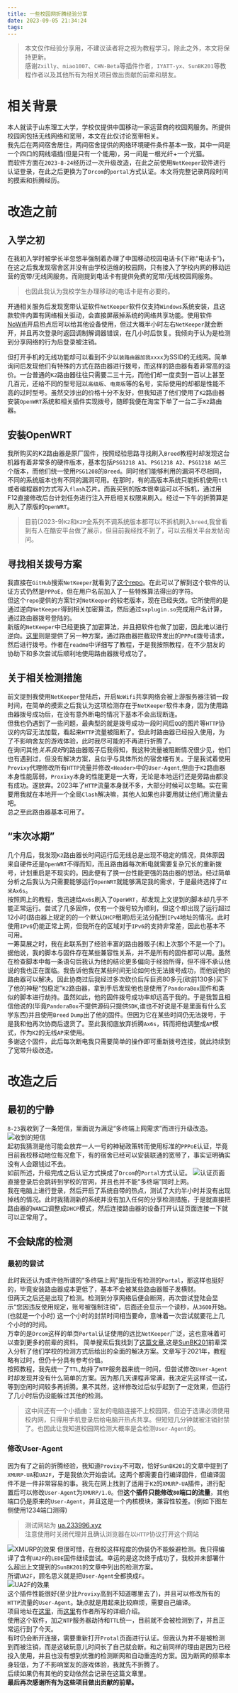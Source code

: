 ```yaml
---
title: 一些校园网折腾经验分享
date: 2023-09-05 21:34:24
tags:
---
```

> 本文仅作经验分享用，不建议读者将之视为教程学习。除此之外，本文将保持更新。  
> 感谢`Zxilly`、`miao1007`、`CHN-Beta`等插件作者，`IYATT-yx`、`SunBK201`等教程作者以及其他所有为相关项目做出贡献的前辈和朋友。
# 相关背景
本人就读于山东理工大学，学校仅提供中国移动一家运营商的校园网服务。所提供校园网包括无线网络和宽带，本文在此仅讨论宽带相关。  
我先后在两间宿舍居住，两间宿舍提供的网络环境硬件条件基本一致，其中一间是一个四口的网线墙插(但是只有一个能用)，另一间是一根光纤+一个光猫。  
而软件方面在``2023-8-24``经历过一次升级改造，在此之前使用`NetKeeper`软件进行认证登录，在此之后更换为了`Drcom`的`portal`方式认证。本文将完整记录两段时间的摸索和折腾经历。  
# 改造之前
## 入学之初
在我初入学时被学长半忽悠半强制着办理了中国移动校园电话卡(下称“电话卡”)，在这之后我发现宿舍区并没有由学校运维的校园网，只有接入了学校内网的移动运营的宽带/无线网服务。而刚提到电话卡有提供免费的宽带/无线校园网服务。  
> 也因此我认为我校学生办理移动的电话卡是有必要的。  

开通相关服务后发现宽带认证软件`NetKeeper`软件仅支持`Windows`系统安装，且这款软件内置有网络相关驱动，会直接屏蔽掉系统的网络共享功能。使用软件[NoWifi](https://apps.microsoft.com/store/detail/nowifi/9NK0DST7HZX5?hl=en-us&gl=us)开启热点后可以给其他设备使用，但过大概半小时左右`NetKeeper`就会断开，并且再次登录时返回调制解调器错误，在几小时后恢复。我倾向于认为是检测到分享网络的行为后登录被注销。  

但打开手机的无线功能却可以看到不少以`装路由器加我xxxx`为SSID的无线网。简单询问后发现他们有特殊的方式在路由器进行拨号，而这样的路由器有着非常高的溢价。一台普通的`K2`路由器往往只需要二三十元，而他们却一度卖到一百以上甚至几百元，还给不同的型号冠以`高级版`、`电竞版`等的名号，实际使用的却都是性能不高的过时型号。虽然交涉出的价格十分不友好，但我知道了他们使用了`K2`路由器安装`OpenWRT`系统和相关插件实现拨号，随即我便在淘宝下单了一台二手`K2`路由器。

## 安装OpenWRT
我所购买的K2路由器是原厂固件，按照经验思路寻找刷入`Breed`教程时却发现这台机器有着非常多的硬件版本，基本包括`PSG1218 A1`、`PSG1218 A2`、`PSG1218 A6`三个版本，而他们统一使用`PSG1208`的`Breed`。同时他们能够利用的漏洞不尽相同，不同的系统版本也有不同的漏洞可用。在那时，有的高版本系统只能拆机使用`ttl`或者编程器的方式写入`flash`芯片。而我买到的版本很幸运可以不拆机，通过用F12直接修改后台计划任务进行注入开启相关权限来刷入。经过一下午的折腾算是刷入了原版的`OpenWRT`。
>目前(2023-9)`K2`和`K2P`全系列不调系统版本都可以不拆机刷入`breed`,我曾看到有人在酷安平台做了展示，但目前我经找不到了，可以去相关平台发帖询问。

## 寻找相关拨号方案
我直接在`GitHub`搜索`NetKeeper`就看到了[这个repo](https://github.com/miao1007/Openwrt-NetKeeper)。在此可以了解到这个软件的认证方式仍然是`PPPoE`，但在用户名前加入了一些特殊算法得出的字符。  
但这个`repo`提供的方案针对`NetKeeper`的较老版本，现在已经失效。它所使用的是通过逆向`NetKeeper`得到相关加密算法，然后通过`sxplugin.so`完成用户名计算，通过路由器拨号登陆的。  
新版的`NetKeeper`中已经更换了加密算法，并且把软件也做了加密，因此难以进行逆向。[这里](https://github.com/miao1007/Openwrt-NetKeeper/blob/master/netkeeper4-use-pppoer-server/README.md)则是提供了另一种方案，通过路由器拦截软件发出的`PPPoE`拨号请求，然后进行拨号。作者在`readme`中详细写了教程，于是我按照教程，在不少朋友的协助下和多次尝试后顺利地使用路由器拨号成功了。

## 关于相关检测措施
前文提到我使用`NetKeeper`登陆后，开启`NoWifi`共享网络会被上游服务器注销一段时间，在简单的摸索之后我认为这项检测存在于`NetKeeper`软件本身，因为使用路由器拨号成功后，在没有意外断电的情况下基本不会出现断连。  
但我也仍遇到了一些问题，最典型的就是拨号成功一段时间后`QQ`的图片等`HTTP`协议的内容无法加载，看起来`HTTP`流量被阻断了。但此时路由器已经投入使用，为了不影响舍友的游戏体验，此时我尽可能的不再进行折腾了。  
在询问其他*关系良好*的路由器贩子后我得知，我这种流量被阻断情况很少见，他们也有遇到过，但没有解决方案，且似乎与具体所处的宿舍楼有关。于是我试着使用`Provixy`代理修改所有`HTTP`流量并修改`<Header>`中的`User-Agent`,但由于`K2`路由器本身性能孱弱，`Proxixy`本身的性能更是一大寄，无论是本地运行还是旁路由都没有成功。遂放弃。2023年了`HTTP`流量本身就不多，大部分时候可以忽略。实在需要用我就在本地开一个全局`Clash`解决嘛，其他人如果也非要用就让他们用流量去吧。  
总之至此路由器基本可用了。
## “末次冰期”
几个月后，我发现`K2`路由器长时间运行后无线总是出现不稳定的情况，具体原因来自硬件还是`OpenWRT`不得而知，而且路由器每次断电就需要复杂冗长的重新拨号，计划重启是不现实的。因此便有了换一台性能更强的路由器的想法。经过简单分析之后我认为只需要能够运行`OpenWRT`就能够满足我的需求，于是最终选择了`红米Ax6s`。  
按照网上的教程，我迅速给`Ax6s`刷入了`OpenWRT`，却发现上文提到的脚本却几乎不能正常运行。尝试了几多固件，仅有一个拨号较为顺利，但这个却出现了运行超过12小时(路由器上规定的的一个默认`DHCP`租期)后无法分配到`IPv4`地址的情况。此时使用`IPv6`仍能正常上网，但我所在的区域对于`IPv6`的支持非常差，因此也基本不可用。  
一筹莫展之时，我在此联系到了经验丰富的路由器贩子(和上次那个不是一个了)。据他说，我的脚本与固件存在某些兼容性关系，并不是所有的固件都可以用。虽然在检查脚本中每一条语句后我认为他的结论更多偏向于经验所得，但不得不承认他说的我也正在面临。我告诉他我在某些时间无论如何也无法拨号成功，而他说他的路由器可以解决。因此协商过后我经过多次砍价后斥巨资80多元(砍前130多)买下了他的神秘“包稳定”`K2`路由器，拿到手后发现他也是使用了`PandoraBox`固件和类似的脚本进行劫持。虽然如此，他的固件拨号成功率却远高于我的。于是我暂且相信他说的(毕竟`PandoraBox`不提供源码只提供`SDK`,谁也不好说是不是里面有什么玄学东西)并且使用`Breed` `Dump`出了他的固件。但因为它在某些时间仍无法拨号，于是我和他再次协商后退货了。至此我彻底放弃折腾`Ax6s`，转而把他调整成`AP`模式，作为`K2`的无线`AP`来使用。  
多谢这个固件，此后每次断电我只需要简单的操作即可重新拨号连接，就此持续到了宽带升级改造。  
 
# 改造之后
## 最初的宁静
`8-23`我收到了一条短信，里面说为满足“多终端上网需求”而进行升级改造。
![收到的短信](campusnetwork/message.jpg)  
起初我猜测是他可能会放弃一人一号的神秘政策转而使用标准的`PPPoE`认证，毕竟目前我校移动地位每况愈下，有的宿舍已经可以安装联通的宽带了，事实证明确实没有人会跟钱过不去。  
如前所述，升级完成之后认证方式换成了`Drcom`的`Portal`方式认证。
![认证页面](campusnetwork/portal.png)  
直接登录后会跳转到学校的官网，并且也并不能“多终端”同时上网。  
我在电脑上进行登录，然后开启了系统自带的热点，测试了大约半小时并没有出现掉线的情况。此时我猜测新的系统并没有加入任何的分享检测措施，于是就直接把路由器的`WAN`口调整成`DHCP`模式，然后连接路由器的设备打开认证页面连接一下就可以正常用了。 
## 不会缺席的检测
### 最初的尝试
此时我还认为或许他所谓的“多终端上网”是指没有检测的`Portal`，那这样也挺好的，毕竟安装路由器成本更低了，基本不会被某些路由器贩子发横财。  
但两天之后还是出现了检测。检测到分享网络后便会断网，再次尝试登陆会显示“您因违反使用规定，账号被强制注销”，后面还会显示一个读秒，从`3600`开始。(也就是一个小时)
这一个小时的封禁时间相当要命，意味着一次尝试就要花上几个小时的时间。  
万幸的是`Drcom`这样的单页`Portal`认证使用的远比`NetKeeper`广泛，这也意味着可以查到更多的前辈的资料。
简单搜索后我找到了[这篇文章](https://blog.sunbk201.site/posts/crack-campus-network),这是[SunBK201](https://github.com/SunBK201)前辈深入分析了他们学校的检测方式后给出的全面的解决方案。文章写于2021年，教程略有过时，但仍十分具有参考价值。  
按照教程，我先统一了`TTL`,劫持了`NTP`服务器来统一时间，但尝试修改`User-Agent`时却发现并没有什么简单的方案。因为那几天课程非常满，我决定先这样试一试，等到空闲时间较多再折腾。果不其然，这样修改过后似乎起到了一定效果，但运行了几小时后仍没能躲过其他的检测。  
> 这中间还有一个小插曲：室友的电脑连接不上校园网，但迫于选课必须使用校内网，只得用手机登录后给电脑开热点共享。但短短几分钟就被注销封禁了。也因此让我知道校园网检测大概率是会检测`User-Agent`的。  
### 修改User-Agent
因为有了之前的折腾经验，我知道`Provixy`不可取，恰好`SunBK201`的文章中提到了`XMURP-UA`和`UA2F`，于是我依次开始尝试。这两个都需要自行编译固件，但编译固件不是一件非常容易的事。我先在网上找到了适用于`K2`的`XMURP-UA`插件，进行配置后可以修改`User-Agent`为`XMURP/1.0`。但**这个插件只能修改`80`端口的流量**，其他端口仍是原来的`User-Agent`，并且这是一个内核模块，兼容性较差。(例如下图左侧使用1234端口测得)  
> 测试网站为 [ua.233996.xyz](ua.233996.xyz)  
> 注意使用时关闭代理并且确认浏览器在以`HTTP`协议打开这个网站  

![XMURP的效果](campusnetwork/xmurp.png)
但很可惜，在我校这样程度的伪装仍不能躲避检测。我只得编译了含有`UA2F`的`LEDE`固件继续尝试。幸运的是这次终于成功了，我校并未部署什么超出上文提到的`SunBK201`的文章中列出的检测方案。  
所谓`UA2F`，顾名思义就是把`User-Agent`全都换成`F`。  
![UA2F的效果](campusnetwork/ua2f.png)  
这个插件性能很好(至少比`Provixy`高到不知道哪里去了)，并且可以修改所有的`HTTP`流量的`User-Agent`。缺点就是用起来比较麻烦，需要自己编译。  
项目地址在[这里](https://github.com/Zxilly/UA2F/)，而[这里](https://learningman.top/archives/304)有作者所写的详细介绍。  
使用这个软件，加之`NTP`服务器劫持和`TTL`统一，目前就不会被检测到了，并且正常运行到了今天。  
有时仍会断开连接，需要重新打开`Protal`页面进行认证。但我认为并不是被检测到而被注销，而是这破玩意儿时间长了自己就会断。和之前同样的理由是因为已经投入使用，并且也没有想到优雅的检测断网和自动重连的方案。因为断网的频率本身较低，为了不影响室友的游戏体验，我就先不折腾了。  
后续如果仍有其他的变动依然会记录在这篇文章里。  
**最后再次感谢所有为这些项目做出贡献的前辈。** 